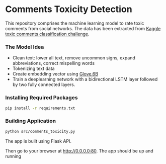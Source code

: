# Comments Toxicity Detection

This repository comprises the machine learning model to rate toxic comments from social networks. The data has been extracted from [Kaggle toxic comments classification challenge](https://www.kaggle.com/c/jigsaw-toxic-comment-classification-challenge).

### The Model Idea

* Clean text: lower all text, remove uncommon signs, expand abbreviations, correct mispelling words
* Tokenizing text data
* Create embedding vector using [Glove.6B](https://nlp.stanford.edu/projects/glove/)
* Train a deeplearning network with a bidirectional LSTM layer followed by two fully connected layers.

### Installing Required Packages

```bash
pip install -r requirements.txt
```
### Building Application

```bash
python src/comments_toxicity.py
```

The app is built using Flask API.

Then go to your browser at http://0.0.0.0:80. The app should be up and running
